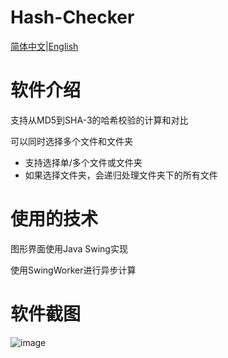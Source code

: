 # Hash-Checker

[简体中文](https://github.com/Cheng-MaoMao/Sennpai/blob/main/README.md)|[English](https://github.com/Cheng-MaoMao/Hash-Checker/blob/main/README_en.md)

# **软件介绍**

支持从MD5到SHA-3的哈希校验的计算和对比

可以同时选择多个文件和文件夹

* 支持选择单/多个文件或文件夹
* 如果选择文件夹，会递归处理文件夹下的所有文件

# 使用的技术

图形界面使用Java Swing实现

使用SwingWorker进行异步计算

# 软件截图
![image](https://github.com/user-attachments/assets/273828c1-0c3c-4157-b7dd-ae5157633620)
